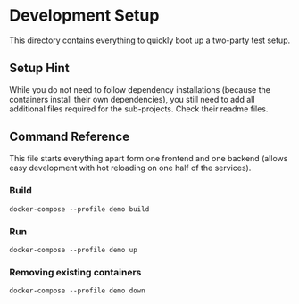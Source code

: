# Development Setup

This directory contains everything to quickly boot up a two-party test setup.

## Setup Hint

While you do not need to follow dependency installations (because the containers install their own dependencies), you
still need to add all additional files required for the sub-projects. Check their readme files.

## Command Reference

This file starts everything apart form one frontend and one backend (allows easy development with hot reloading on one half of the services).

### Build

```
docker-compose --profile demo build
```

### Run

```
docker-compose --profile demo up
```

### Removing existing containers

```
docker-compose --profile demo down
```

